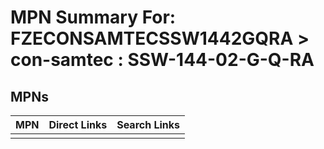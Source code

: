 



# MPN Summary For: FZECONSAMTECSSW1442GQRA > con-samtec : SSW-144-02-G-Q-RA

## MPNs
  

|MPN|Direct Links|Search Links|
| :--- | :--- | :--- |
||||
